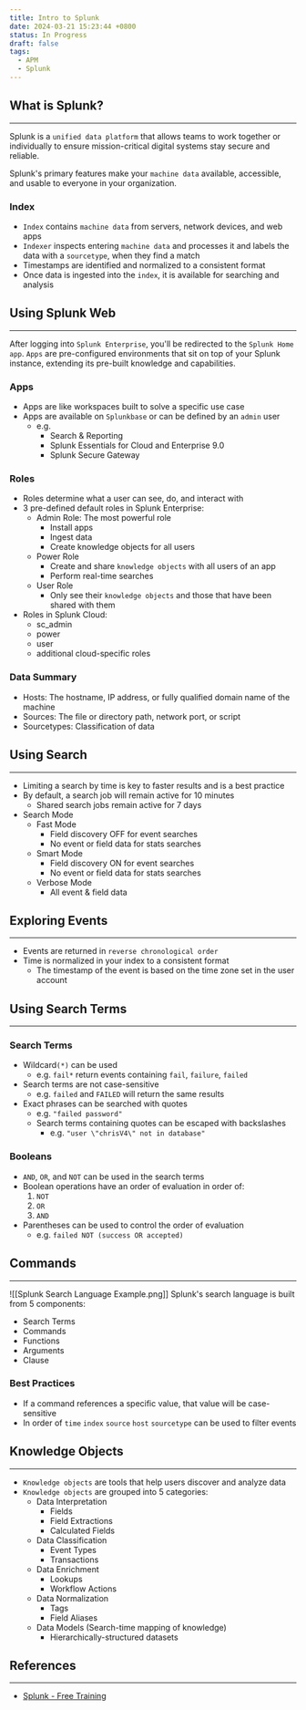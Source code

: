 ```yaml
---
title: Intro to Splunk
date: 2024-03-21 15:23:44 +0800
status: In Progress
draft: false
tags:
  - APM
  - Splunk
---
```

 
## What is Splunk?
---
Splunk is a `unified data platform` that allows teams to work together or individually to ensure mission-critical digital systems stay secure and reliable.

Splunk's primary features make your `machine data` available, accessible, and usable to everyone in your organization.

### Index
- `Index` contains `machine data` from servers, network devices, and web apps
- `Indexer` inspects entering `machine data` and processes it and labels the data with a `sourcetype`, when they find a match
- Timestamps are identified and normalized to a consistent format
- Once data is ingested into the `index`, it is available for searching and analysis

## Using Splunk Web
---
After logging into `Splunk Enterprise`, you'll be redirected to the `Splunk Home app`.
`Apps` are pre-configured environments that sit on top of your Splunk instance, extending its pre-built knowledge and capabilities.

### Apps
- Apps are like workspaces built to solve a specific use case
- Apps are available on `Splunkbase` or can be defined by an `admin` user
	- e.g.
		- Search & Reporting
		- Splunk Essentials for Cloud and Enterprise 9.0
		- Splunk Secure Gateway

### Roles
- Roles determine what a user can see, do, and interact with
- 3 pre-defined default roles in Splunk Enterprise:
	- Admin Role: The most powerful role
		- Install apps
		- Ingest data
		- Create knowledge objects for all users
	- Power Role
		- Create and share `knowledge objects` with all users of an app
		- Perform real-time searches
	- User Role
		- Only see their `knowledge objects` and those that have been shared with them
- Roles in Splunk Cloud:
	- sc_admin
	- power
	- user
	- additional cloud-specific roles

### Data Summary
- Hosts: The hostname, IP address, or fully qualified domain name of the machine
- Sources: The file or directory path, network port, or script
- Sourcetypes: Classification of data

## Using Search
---
- Limiting a search by time is key to faster results and is a best practice
- By default, a search job will remain active for 10 minutes
	- Shared search jobs remain active for 7 days
- Search Mode
	- Fast Mode
		- Field discovery OFF for event searches
		- No event or field data for stats searches
	- Smart Mode
		- Field discovery ON for event searches
		- No event or field data for stats searches
	- Verbose Mode
		- All event & field data

## Exploring Events
---
- Events are returned in `reverse chronological order`
- Time is normalized in your index to a consistent format
	- The timestamp of the event is based on the time zone set in the user account

## Using Search Terms
---
### Search Terms
- Wildcard`(*)` can be used
	- e.g. `fail*` return events containing `fail`, `failure`, `failed`
- Search terms are not case-sensitive
	- e.g. `failed` and `FAILED` will return the same results
- Exact phrases can be searched with quotes
	- e.g. `"failed password"`
	- Search terms containing quotes can be escaped with backslashes
		- e.g. `"user \"chrisV4\" not in database"`

### Booleans
- `AND`, `OR`, and `NOT` can be used in the search terms
- Boolean operations have an order of evaluation in order of:
	1. `NOT`
	2. `OR`
	3. `AND`
- Parentheses can be used to control the order of evaluation
	- e.g. `failed NOT (success OR accepted)`

## Commands
---
![[Splunk Search Language Example.png]]
Splunk's search language is built from 5 components:
- Search Terms
- Commands
- Functions
- Arguments
- Clause

### Best Practices
- If a command references a specific value, that value will be case-sensitive
- In order of `time` `index` `source` `host` `sourcetype` can be used to filter events

## Knowledge Objects
---
- `Knowledge objects` are tools that help users discover and analyze data
- `Knowledge objects` are grouped into 5 categories:
	- Data Interpretation
		- Fields
		- Field Extractions
		- Calculated Fields
	- Data Classification
		- Event Types
		- Transactions
	- Data Enrichment
		- Lookups
		- Workflow Actions
	- Data Normalization
		- Tags
		- Field Aliases
	- Data Models (Search-time mapping of knowledge)
		- Hierarchically-structured datasets

## References
---
- [Splunk - Free Training](https://www.splunk.com/en_us/training/free-courses/overview.html)
